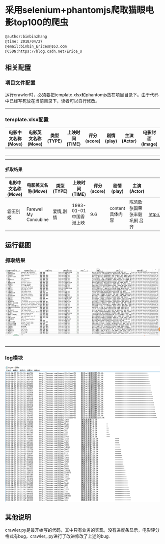 # 采用selenium+phantomjs爬取猫眼电影top100的爬虫  

```
@author:binbinzhang
@time: 2018/04/27 
@email:binbin_Erices@163.com
@CSDN:https://blog.csdn.net/Erice_s

```

## 相关配置  
### 项目文件配置  
运行crawler时，必须要把template.xlsx和phantomjs放在项目目录下。由于代码中已经写死放在当前目录下，读者可以自行修改。  

---

### template.xlsx配置  
|电影中文名称(Move)|电影英文名称(Move)|类型(TYPE)|上映时间(TIME)|评分(score)|剧情(play)|主演(Actor)|电影封面(Image)|  
|--------------|--------------|--------------|--------------|--------------|--------------|--------------|--------------|  
|   |   |   |  |  |  |  |   |  


---

#### 抓取结果  
|电影中文名称(Move)|电影英文名称(Move)|类型(TYPE)|上映时间(TIME)|评分(score)|剧情(play)|主演(Actor)|电影封面(Image)|  
|--------------|--------------|--------------|--------------|--------------|--------------|--------------|--------------|  
|霸王别姬 |	Farewell My Concubine|爱情,剧情 | 1993-01-01中国香港上映|	9.6|content 具体内容|	陈凯歌 张国荣 张丰毅 巩俐 吕齐 |http://p1.meituan.net/movie/20803f59291c47e1e116c11963ce019e68711.jpg@464w_644h_1e_1c|   



## 运行截图  
### 抓取结果  
![image1](https://github.com/binbinErices/python_crawler/blob/master/img/content.png?raw=true)  

---
### log模块
![image2](https://github.com/binbinErices/python_crawler/blob/master/img/log.png?raw=true)

## 其他说明  
crawler.py是最开始写的代码，其中只有业务的实现，没有进度条显示，电影评分格式有bug，crawler_.py进行了改进修改了上述的bug.  
